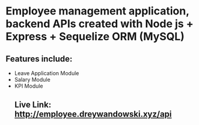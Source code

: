 # Employee management application, backend APIs created with Node js + Express + Sequelize ORM (MySQL)
## Features include:
<ul>
<li> Leave Application Module</li>
<li> Salary Module </li>
<li> KPI Module </li>
</ol>

## Live Link: http://employee.dreywandowski.xyz/api
